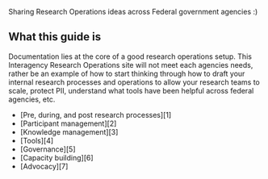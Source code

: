 Sharing Research Operations ideas across Federal government agencies :)

## What this guide is

Documentation lies at the core of a good research operations setup. This Interagency Research Operations site will not meet each agencies needs, rather be an example of how to start thinking through how to draft your internal research processes and operations to allow your research teams to scale, protect PII, understand what tools have been helpful across federal agencies, etc.  

- [Pre, during, and post research processes][1]
- [Participant management][2]
- [Knowledge management][3]
- [Tools][4]
- [Governance][5]
- [Capacity building][6]
- [Advocacy][7]
